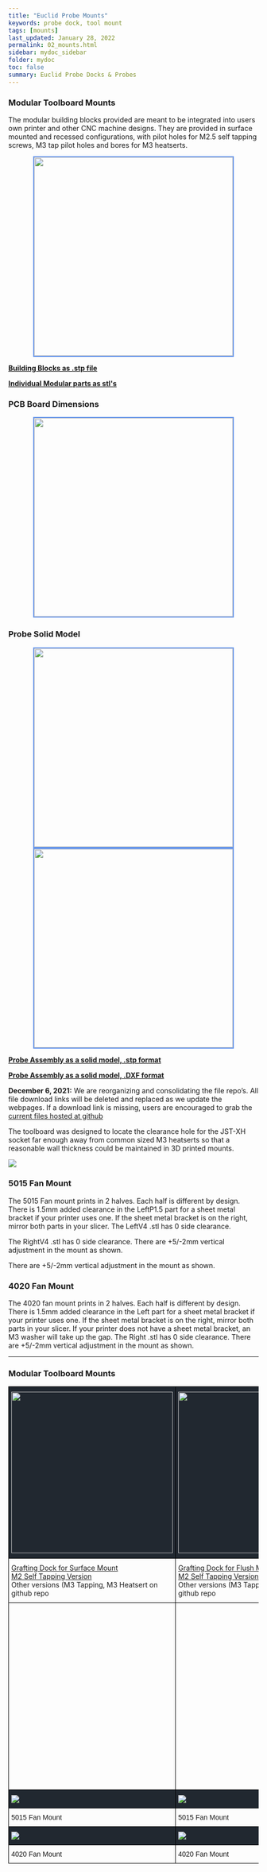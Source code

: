 ```yaml
---
title: "Euclid Probe Mounts"
keywords: probe dock, tool mount
tags: [mounts]
last_updated: January 28, 2022
permalink: 02_mounts.html
sidebar: mydoc_sidebar
folder: mydoc
toc: false
summary: Euclid Probe Docks & Probes 
---
```


### Modular Toolboard Mounts

The modular building blocks provided are meant to be integrated into users own printer and other CNC machine designs. They are provided in surface mounted and recessed configurations, with pilot holes for M2.5 self tapping screws, M3 tap pilot holes and bores for M3 heatserts. 

<div style="width:100%;text-align:center;">
 <a href="images\02_Modular_Parts.png" data-lity>
        <img src="images\02_Modular_Parts.png" style="width:400px; border:2px solid CornflowerBlue"></a>
</div>

<a href="https://github.com/nionio6915/Euclid_Probe/raw/main/CAD/Building_Blocks/Modular_PartsV2.stp"><b>Building Blocks as .stp file</b></a>  

<a href=" https://github.com/nionio6915/Euclid_Probe/tree/main/stls/Building%20Blocks" target="blank"><b>Individual Modular parts as stl's</b></a>  

### PCB Board Dimensions  
<div style="width:100%;text-align:center;">
 <a href="images\01-board-dims.png" data-lity>
        <img src="images\01-board-dims.png" style="width:400px; border:2px solid CornflowerBlue"></a>
</div>

### Probe Solid Model  
<div style="width:100%;text-align:center;">
 <a href="images\02_ProbeV4_model1.jpg" data-lity>
        <img src="images\02_ProbeV4_model1.jpg" style="width:400px; border:2px solid CornflowerBlue"></a>
</div>   

<div style="width:100%;text-align:center;">
 <a href="images\02_ProbeV4_model2.jpg" data-lity>
        <img src="images\02_ProbeV4_model2.jpg" style="width:400px; border:2px solid CornflowerBlue"></a>
</div>  

<a href="https://github.com/nionio6915/Euclid_Probe/raw/main/CAD/ProbeV4.stp"><b>Probe Assembly as a solid model, .stp format </b></a>  

<a href="https://github.com/nionio6915/Euclid_Probe/raw/main/CAD/ProbeV4.stp"><b>Probe Assembly as a solid model, .DXF format </b></a>  


**December 6, 2021:** We are reorganizing and consolidating the file repo’s. All file download links will be deleted and replaced as we update the webpages. If a download link is missing, users are encouraged to grab the <a href=" https://github.com/nionio6915/Euclid_Probe/tree/main/stls/" target="blank">current files hosted at github</a>

The toolboard was designed to locate the clearance hole for the JST-XH socket far enough away from common sized M3 heatserts so that a reasonable wall thickness could be maintained in 3D printed mounts.

<img src="images\03-MOUNT-MINWALL-1024x620.jpg">  

### 5015 Fan Mount
The 5015 Fan mount prints in 2 halves. Each half is different by design.
There is 1.5mm added clearance in the LeftP1.5 part for a sheet metal bracket if your printer uses one. If the sheet metal bracket is on the right, mirror both parts in your slicer.
The LeftV4 .stl has 0 side clearance.

The RightV4 .stl has 0 side clearance.
There are +5/-2mm vertical adjustment in the mount as shown.

There are +5/-2mm vertical adjustment in the mount as shown.

### 4020 Fan Mount
The 4020 fan mount prints in 2 halves. Each half is different by design.
There is 1.5mm added clearance in the Left part for a sheet metal bracket if your printer uses one. If the sheet metal bracket is on the right, mirror both parts in your slicer. If your printer does not have a sheet metal bracket, an M3 washer will take up the gap.
The Right .stl has 0 side clearance.
There are +5/-2mm vertical adjustment in the mount as shown.

<hr> 

<style type="text/css">
.tg  {border-collapse:collapse;border-spacing:0;}
.tg td{border-color:black;border-style:solid;border-width:1px;font-family:Arial, sans-serif;font-size:14px;
  overflow:hidden;padding:10px 5px;word-break:normal;}
.tg th{border-color:black;border-style:solid;border-width:1px;font-family:Arial, sans-serif;font-size:14px;
  font-weight:normal;overflow:hidden;padding:10px 5px;word-break:normal;}
.tg .tg-c6q4{font-family:inherit;text-align:left;vertical-align:top}
.tg .tg-m7tf{background-color:#212830;font-family:inherit;text-align:left;vertical-align:top}
.tg .tg-0lax{text-align:left;vertical-align:top}
.tg .tg-cjf2{background-color:#212830;text-align:left;vertical-align:top}
</style>
### Modular Toolboard Mounts
<table class="tg">
<thead></thead>
<tbody>
  <tr>
    <th class="tg-m7tf"><img src="images\03-Grafting_Mount2-300x290.png " width="325" height="325"></th>
    <th class="tg-m7tf"><img src="images\03-GraftingDockFlush-256x300.jpg " width="325" height="325"></th>
  </tr>
  <tr>
    <td class="tg-c6q4"><a href='https://github.com/nionio6915/Euclid_Probe/raw/main/stls/Building%20Blocks/Grafting_MountM2Holes.stl'>Grafting Dock for Surface Mount<br>
    M2 Self Tapping Version</a> <br>
    Other versions (M3 Tapping, M3 Heatsert on github repo </td>
    <td class="tg-c6q4"><a href='https://github.com/nionio6915/Euclid_Probe/raw/main/stls/Building%20Blocks/Grafting_MountM2Holes_Recessed.stl'>Grafting Dock for Flush Mount<br>
    M2 Self Tapping Version</a> <br>
    Other versions (M3 Tapping, M3 Heatsert on github repo</td>
  </tr>
  
<tr>
    <td class="tg-0pky">
    <div id="stl_cont0" style="width:250px;height:350px;margin:3"></div>
    <script>
    var stl_viewer=new StlViewer
    (
      document.getElementById("stl_cont0"), 
      {
          allow_drag_and_drop: false,
          auto_rotate:true,
          auto_resize:false,
          zoom:150,
          models: 
          [ 
            {id:0, filename:"../stls/Building Blocks/Grafting_MountM2Holes.stl", color:"#1E73BE", scale:2,rotationx:5.0, rotationy:-0.50, rotationz:0.0} 
          ]
      }
    );
</script>
</td>
    <td class="tg-0pky">
        <div id="stl_cont1" style="width:250px;height:350px;margin:3"></div>
        <script>
    var stl_viewer=new StlViewer
    (
      document.getElementById("stl_cont1"), 
      {
          allow_drag_and_drop: false,
          auto_rotate:true,
          auto_resize:false,
          zoom:150,
          models: 
          [ 
            {id:1, filename:"../stls/Building Blocks/Grafting_MountM2Holes_Recessed.stl", color:"#1E73BE", scale:2,rotationx:5.0, rotationy:-0.50, rotationz:0.0} 
          ]
      }
    );
</script>
</td>
  </tr>


  <tr>
    <td class="tg-m7tf"><img src="images\03-5015FanMount-1-220x300.jpg "></td>
    <td class="tg-m7tf"><img src="images\03-5015FanMount-2-241x300.jpg "></td>
  </tr>
  <tr>
    <td class="tg-0lax">5015 Fan Mount</td>
    <td class="tg-0lax">5015 Fan Mount</td>
  </tr>
  <tr>
    <td class="tg-cjf2"><img src="images\03-4020Fan01-268x300.jpg"></td>
    <td class="tg-cjf2"><img src="images\03-4020Fan02-274x300.jpg "></td>
  </tr>
  <tr>
    <td class="tg-0lax">4020 Fan Mount</td>
    <td class="tg-0lax">4020 Fan Mount</td>
  </tr>
</tbody>
</table>
